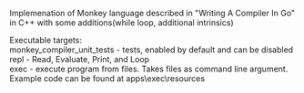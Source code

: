 Implemenation of Monkey language described in "Writing A Compiler In Go" in C++ with some additions(while loop, additional intrinsics)

Executable targets:  
monkey_compiler_unit_tests - tests, enabled by default and can be disabled  
repl - Read, Evaluate, Print, and Loop  
exec - execute program from files. Takes files as command line argument. Example code can be found at apps\exec\resources  
